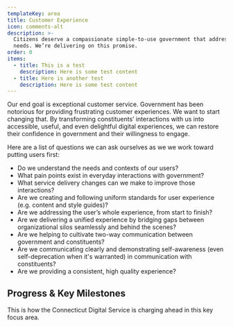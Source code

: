 ```yaml
---
templateKey: area
title: Customer Experience
icon: comments-alt
description: >-
  Citizens deserve a compassionate simple-to-use government that addresses their
  needs. We’re delivering on this promise.
order: 0
items:
  - title: This is a test
    description: Here is some test content
  - title: Here is another test
    description: Here is some test content
---
```

Our end goal is exceptional customer service. Government has been notorious for providing frustrating customer experiences. We want to start changing that. By transforming constituents’ interactions with us into accessible, useful, and even delightful digital experiences, we can restore their confidence in government and their willingness to engage.

Here are a list of questions we can ask ourselves as we we work toward putting users first: 

* Do we understand the needs and contexts of our users? 
* What pain points exist in everyday interactions with government?
* What service delivery changes can we make to improve those interactions?
* Are we creating and following uniform standards for user experience (e.g. content and style guides)?
* Are we addressing the user’s whole experience, from start to finish?
* Are we delivering a unified experience by bridging gaps between organizational silos seamlessly and behind the scenes?
* Are we helping to cultivate two-way communication between government and constituents?
* Are we communicating clearly and demonstrating self-awareness (even self-deprecation when it's warranted) in communication with constituents?
* Are we providing a consistent, high quality experience?

## Progress & Key Milestones

This is how the Connecticut Digital Service is charging ahead in this key focus area.
